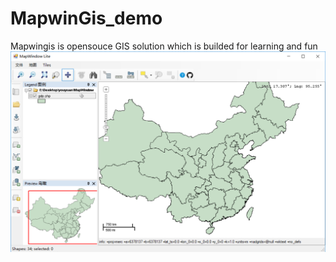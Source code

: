 # MapwinGis_demo
Mapwingis is opensouce GIS solution which is builded for learning and fun
![demo图](https://github.com/XiaoZhong233/MapwinGis_project/blob/master/img/demo.PNG)
